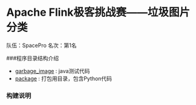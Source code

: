 # Apache Flink极客挑战赛——垃圾图片分类

队伍：SpacePro
名次：第1名

###程序目录结构介绍

-  [garbage_image](https://github.com/LCFractal/Tianchi_garbage/tree/master/garbage_image) : java测试代码
-  [package](https://github.com/LCFractal/Tianchi_garbage/tree/master/package) : 打包用目录，包含Python代码

### 构建说明

